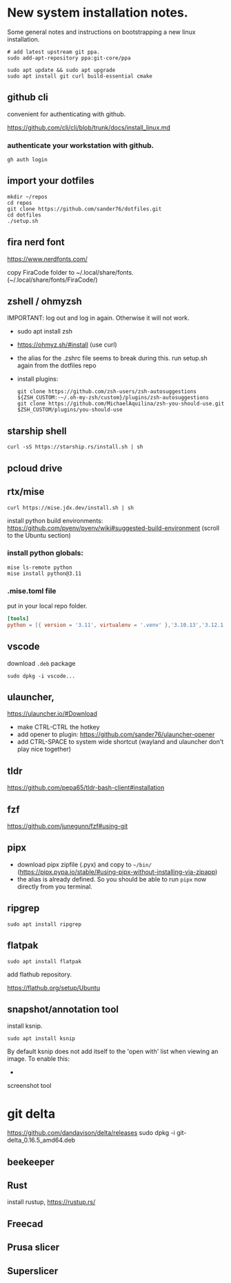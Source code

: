 # New system installation notes.

Some general notes and instructions on bootstrapping a new linux installation.

```
# add latest upstream git ppa.
sudo add-apt-repository ppa:git-core/ppa

sudo apt update && sudo apt upgrade
sudo apt install git curl build-essential cmake
```

## github cli

convenient for authenticating with github.

https://github.com/cli/cli/blob/trunk/docs/install_linux.md


### authenticate your workstation with github.

```
gh auth login
```

## import your dotfiles

```
mkdir ~/repos
cd repos
git clone https://github.com/sander76/dotfiles.git
cd dotfiles
./setup.sh

```


## fira nerd font

https://www.nerdfonts.com/

copy FiraCode folder to ~/.local/share/fonts. (~/.local/share/fonts/FiraCode/<all ttf files here>)


## zshell / ohmyzsh

IMPORTANT: log out and log in again. Otherwise it will not work.

- sudo apt install zsh
- https://ohmyz.sh/#install (use curl)
- the alias for the .zshrc file seems to break during this. run setup.sh again from the dotfiles repo
- install plugins:

    ```
    git clone https://github.com/zsh-users/zsh-autosuggestions ${ZSH_CUSTOM:-~/.oh-my-zsh/custom}/plugins/zsh-autosuggestions
    git clone https://github.com/MichaelAquilina/zsh-you-should-use.git $ZSH_CUSTOM/plugins/you-should-use
    ```


## starship shell

```
curl -sS https://starship.rs/install.sh | sh
```

## pcloud drive


## rtx/mise

```
curl https://mise.jdx.dev/install.sh | sh
```

install python build environments: https://github.com/pyenv/pyenv/wiki#suggested-build-environment (scroll to the Ubuntu section)

### install python globals:

```
mise ls-remote python
mise install python@3.11

```

### .mise.toml file

put in your local repo folder.

```toml
[tools]
python = [{ version = '3.11', virtualenv = '.venv' },'3.10.13','3.12.1']
```
## vscode

download `.deb` package

```
sudo dpkg -i vscode...
```

## ulauncher, 

https://ulauncher.io/#Download

- make CTRL-CTRL the hotkey
- add opener to plugin: https://github.com/sander76/ulauncher-opener
- add CTRL-SPACE to system wide shortcut (wayland and ulauncher don't play nice together)

## tldr 
https://github.com/pepa65/tldr-bash-client#installation


## fzf
https://github.com/junegunn/fzf#using-git


## pipx

- download pipx zipfile (.pyx) and copy to `~/bin/` (https://pipx.pypa.io/stable/#using-pipx-without-installing-via-zipapp)
- the alias is already defined. So you should be able to run `pipx` now directly from you terminal.

## ripgrep

```
sudo apt install ripgrep
```

## flatpak

```
sudo apt install flatpak
```

add flathub repository.

https://flathub.org/setup/Ubuntu

## snapshot/annotation tool

install ksnip.

```
sudo apt install ksnip
```

By default ksnip does not add itself to the 'open with' list when viewing an image.
To enable this:

- 

screenshot tool

# git delta

https://github.com/dandavison/delta/releases
sudo dpkg -i git-delta_0.16.5_amd64.deb

## beekeeper

## Rust
install rustup, https://rustup.rs/

## Freecad

## Prusa slicer

## Superslicer

